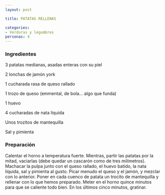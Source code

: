 ```yaml
---
layout: post

title: PATATAS RELLENAS

categories:
- Verduras y legumbres
personas: 4 
---
```

<h3>Ingredientes</h3>
3 patatas medianas, asadas enteras con su piel

2 lonchas de jamón york

1 cucharada rasa de queso rallado

1 trozo de queso (emmental, de bola... algo que funda)

1 huevo

4 cucharadas de nata líquida

Unos trozitos de mantequilla

Sal y pimienta

<h3>Preparación</h3>
Calentar el horno a temperatura fuerte. Mientras, partir las patatas por la mitad, vaciarlas (debe quedar un cascarón como de tres milímetros). Machacar la pulpa junto con el queso rallado, el huevo batido, la nata líquida, sal y pimienta al gusto. Picar menudo el queso y el jamón, y mezclar con lo anterior. Poner en cada cuenco de patata un trocito de mantequilla y rellenar con lo que hemos preparado. Meter en el horno quince minutos para que se caliente todo bien. En los últimos cinco minutos, gratinar.